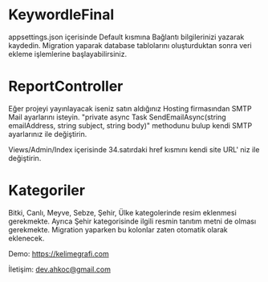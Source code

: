 # KeywordleFinal

appsettings.json içerisinde Default kısmına Bağlantı bilgilerinizi yazarak kaydedin.
Migration yaparak database tablolarını oluşturduktan sonra veri ekleme işlemlerine başlayabilirsiniz.


# ReportController
Eğer projeyi yayınlayacak iseniz satın aldığınız Hosting firmasından SMTP Mail ayarlarını isteyin.
"private async Task SendEmailAsync(string emailAddress, string subject, string body)" methodunu bulup kendi SMTP ayarlarınız ile değiştirin.

Views/Admin/Index içerisinde 34.satırdaki href kısmını kendi site URL' niz ile değiştirin.

# Kategoriler
Bitki, Canlı, Meyve, Sebze, Şehir, Ülke kategolerinde resim eklenmesi gerekmekte.
Ayrıca Şehir kategorisinde ilgili resmin tanıtım metni de olması gerekmekte.
Migration yaparken bu kolonlar zaten otomatik olarak eklenecek.

Demo: https://kelimegrafi.com

İletişim: dev.ahkoc@gmail.com






